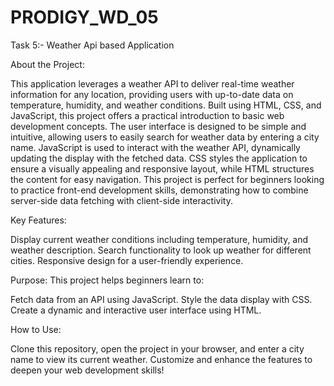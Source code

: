 # PRODIGY_WD_05
Task 5:- Weather Api based Application

About the Project:

This application leverages a weather API to deliver real-time weather information for any location, providing users with up-to-date data on temperature, humidity, and weather conditions. Built using HTML, CSS, and JavaScript, this project offers a practical introduction to basic web development concepts. The user interface is designed to be simple and intuitive, allowing users to easily search for weather data by entering a city name. JavaScript is used to interact with the weather API, dynamically updating the display with the fetched data. CSS styles the application to ensure a visually appealing and responsive layout, while HTML structures the content for easy navigation. This project is perfect for beginners looking to practice front-end development skills, demonstrating how to combine server-side data fetching with client-side interactivity.

Key Features:

Display current weather conditions including temperature, humidity, and weather description.
Search functionality to look up weather for different cities.
Responsive design for a user-friendly experience.

Purpose:
This project helps beginners learn to:

Fetch data from an API using JavaScript.
Style the data display with CSS.
Create a dynamic and interactive user interface using HTML.

How to Use:

Clone this repository, open the project in your browser, and enter a city name to view its current weather. Customize and enhance the features to deepen your web development skills!
